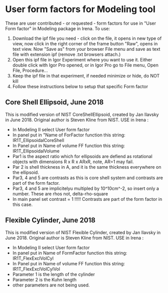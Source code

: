 # User form factors for Modeling tool
These are user contributed - or requested - form factors for use in "User Form factor" in Modeling package in Irena. 
To use:
1. Download the ipf file you need - click on the file, it opens in new type of view, now click in the right corner of the frame button "Raw", opens in text view. Now "Save as" from your browser File menu and save as text file with extension ipf (remove .txt browsers attach.) 
2. Open this ipf file in Igor Experiment where you want to use it. Either double click with Igor Pro opened, or in Igor Pro go to File menu, Open File, Procedure... 
3. Keep the ipf file in that experiment, if needed minimize or hide, do NOT kill
4. Follow these instructions below to setup that specific Form factor


## Core Shell Ellipsoid, June 2018
This is modified version of NIST CoreShellEllipsoid, created by Jan Ilavsky in June 2018. Original author is Steven Kline from NIST. 
USE in Irena :
* In Modeling II select User form factor 
* In panel put in "Name of ForFactor function this string:    IR1T_EllipsoidalCoreShell
* In Panel put in Name of volume FF function this string:     IR1T_EllipsoidalVolume
* Par1 is the aspect ratio which for ellipsoids are defiend as rotational objects with dimensions R x R x ARxR, note, AR=1 may fail. 
* Par 2 is shell thickness in A, and it is the same thickness everywhere on the ellipsoid. 
* Par3, 4 and 5 are contrasts as this is core shell system and contrasts are part of the form factor. 
* Par3, 4 and 5 are implicitelyu multipled by 10^10cm^-2, so insert only a number. These are rhos not, delta-rho-square
* In main panel set contrast = 1 !!!!! Contrasts are part of the form factor in this case. 


## Flexible Cylinder, June 2018
This is modified version of NIST Flexible Cylinder, created by Jan Ilavsky in June 2018. Original author is Steven Kline from NIST. 
USE in Irena :
* In Modeling II select User form factor 
* In panel put in Name of FormFactor function this string:    IR1T_FlexExclVolCyl
* In Panel put in Name of volume FF function this string:    IR1T_FlexExclVolCylVol
* Parameter 1 is the length of the cylinder
* Parameter 2 is the Kuhn length
* other parameters are not being used. 
